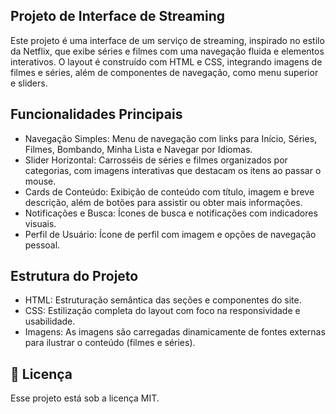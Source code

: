 ## Projeto de Interface de Streaming

Este projeto é uma interface de um serviço de streaming, inspirado no estilo da Netflix, que exibe séries e filmes com uma navegação fluida e elementos interativos. O layout é construído com HTML e CSS, integrando imagens de filmes e séries, além de componentes de navegação, como menu superior e sliders.

## Funcionalidades Principais

- Navegação Simples: Menu de navegação com links para Início, Séries, Filmes, Bombando, Minha Lista e Navegar por Idiomas.
- Slider Horizontal: Carrosséis de séries e filmes organizados por categorias, com imagens interativas que destacam os itens ao passar o mouse.
- Cards de Conteúdo: Exibição de conteúdo com título, imagem e breve descrição, além de botões para assistir ou obter mais informações.
- Notificações e Busca: Ícones de busca e notificações com indicadores visuais.
- Perfil de Usuário: Ícone de perfil com imagem e opções de navegação pessoal.

## Estrutura do Projeto

- HTML: Estruturação semântica das seções e componentes do site.
- CSS: Estilização completa do layout com foco na responsividade e usabilidade.
- Imagens: As imagens são carregadas dinamicamente de fontes externas para ilustrar o conteúdo (filmes e séries).

## 📝 Licença

Esse projeto está sob a licença MIT.
